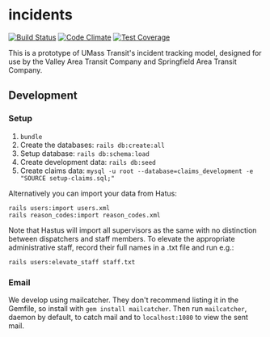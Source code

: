 # incidents

[![Build Status](https://travis-ci.org/umts/incidents.svg?branch=master)](https://travis-ci.org/umts/incidents)
[![Code Climate](https://codeclimate.com/github/umts/incidents/badges/gpa.svg)](https://codeclimate.com/github/umts/incidents)
[![Test Coverage](https://codeclimate.com/github/umts/incidents/badges/coverage.svg)](https://codeclimate.com/github/umts/incidents/coverage)

This is a prototype of UMass Transit's incident tracking model, designed for use by the Valley Area Transit Company and Springfield Area Transit Company.

## Development

### Setup
1. `bundle`
2. Create the databases: `rails db:create:all`
3. Setup database: `rails db:schema:load`
4. Create development data: `rails db:seed`
5. Create claims data: `mysql -u root --database=claims_development -e "SOURCE setup-claims.sql;"`

Alternatively you can import your data from Hatus:
```
rails users:import users.xml
rails reason_codes:import reason_codes.xml
```
Note that Hastus will import all supervisors as the same with no distinction between dispatchers and staff members.
To elevate the appropriate administrative staff, record their full names in a .txt file and run e.g.:
```
rails users:elevate_staff staff.txt
```

### Email

We develop using mailcatcher. They don't recommend listing it in the Gemfile, so install with `gem install mailcatcher`.
Then run `mailcatcher`, daemon by default, to catch mail and to `localhost:1080` to view the sent mail.

